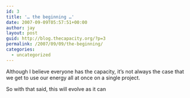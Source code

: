 ```yaml
---
id: 3
title: '… the beginning …'
date: 2007-09-09T05:57:51+00:00
author: jay
layout: post
guid: http://blog.thecapacity.org/?p=3
permalink: /2007/09/09/the-beginning/
categories:
  - uncategorized
---
```

Although I believe everyone has the capacity, it’s not always the case that we get to use our energy all at once on a single project.

So with that said, this will evolve as it can
